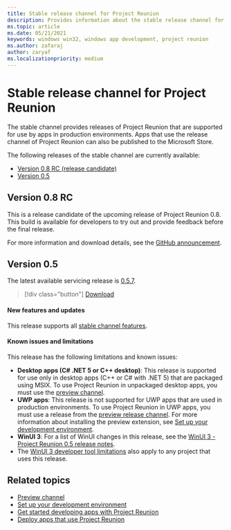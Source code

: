 ```yaml
---
title: Stable release channel for Project Reunion 
description: Provides information about the stable release channel for Project Reunion.
ms.topic: article
ms.date: 05/21/2021
keywords: windows win32, windows app development, project reunion 
ms.author: zafaraj
author: zaryaf
ms.localizationpriority: medium
---
```


# Stable release channel for Project Reunion

The stable channel provides releases of Project Reunion that are supported for use by apps in production environments. Apps that use the release channel of Project Reunion can also be published to the Microsoft Store.

The following releases of the stable channel are currently available:

- [Version 0.8 RC (release candidate)](#version-08-rc)
- [Version 0.5](#version-05)

## Version 0.8 RC

This is a release candidate of the upcoming release of Project Reunion 0.8. This build is available for developers to try out and provide feedback before the final release. 

For more information and download details, see the [GitHub announcement](https://aka.ms/projectreunion/0.8-release-candidate).

## Version 0.5

The latest available servicing release is [0.5.7](https://github.com/microsoft/ProjectReunion/discussions/820).

> [!div class="button"]
> [Download](https://aka.ms/projectreunion/vsixdownload)

#### New features and updates

This release supports all [stable channel features](release-channels.md#features-by-release-channel). 

#### Known issues and limitations

This release has the following limitations and known issues:

- **Desktop apps (C# .NET 5 or C++ desktop)**: This release is supported for use only in desktop apps (C++ or C# with .NET 5) that are packaged using MSIX. To use Project Reunion in unpackaged desktop apps, you must use the [preview channel](preview-channel.md).
- **UWP apps**: This release is not supported for UWP apps that are used in production environments. To use Project Reunion in UWP apps, you must use a release from the [preview release channel](preview-channel.md). For more information about installing the preview extension, see [Set up your development environment](set-up-your-development-environment.md).
- **WinUI 3**: For a list of WinUI changes in this release, see the [WinUI 3 - Project Reunion 0.5 release notes](../winui/winui3/index.md).
- The [WinUI 3 developer tool limitations](..\winui\winui3\index.md#developer-tools) also apply to any project that uses this release.

## Related topics

- [Preview channel](preview-channel.md)
- [Set up your development environment](set-up-your-development-environment.md)
- [Get started developing apps with Project Reunion](get-started-with-project-reunion.md)
- [Deploy apps that use Project Reunion](deploy-apps-that-use-project-reunion.md)
